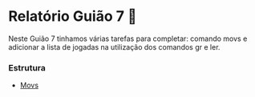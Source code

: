 # Relatório Guião 7 📝

Neste Guião 7 tinhamos várias tarefas para completar: comando movs e adicionar a lista de jogadas na utilização
dos comandos gr e ler.

### Estrutura
- [Movs](https://github.com/andreubita/li2-201920/blob/master/relatorios/guiao7/movs.md)

